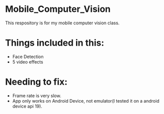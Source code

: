# Mobile_Computer_Vision
This respository is for my mobile computer vision class.

# Things included in this:
  - Face Detection
  - 5 video effects
  
# Needing to fix:
  - Frame rate is very slow.
  - App only works on Android Device, not emulator(I tested it on a android device api 19).
